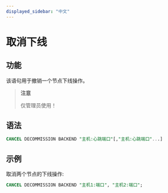 ```yaml
---
displayed_sidebar: "中文"
---
```


# 取消下线

## 功能

该语句用于撤销一个节点下线操作。

> **注意**
>
> 仅管理员使用！

## 语法

```sql
CANCEL DECOMMISSION BACKEND "主机:心跳端口"[,"主机:心跳端口"...]
```

## 示例

取消两个节点的下线操作:

```sql
CANCEL DECOMMISSION BACKEND "主机1:端口", "主机2:端口";
```